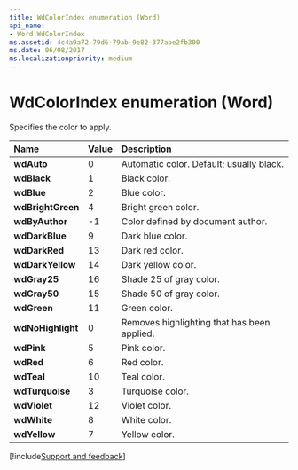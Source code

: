 ```yaml
---
title: WdColorIndex enumeration (Word)
api_name:
- Word.WdColorIndex
ms.assetid: 4c4a9a72-79d6-79ab-9e82-377abe2fb300
ms.date: 06/08/2017
ms.localizationpriority: medium
---
```



# WdColorIndex enumeration (Word)

Specifies the color to apply.



|Name|Value|Description|
|:-----|:-----|:-----|
| **wdAuto**|0|Automatic color. Default; usually black.|
| **wdBlack**|1|Black color.|
| **wdBlue**|2|Blue color.|
| **wdBrightGreen**|4|Bright green color.|
| **wdByAuthor**|-1|Color defined by document author.|
| **wdDarkBlue**|9|Dark blue color.|
| **wdDarkRed**|13|Dark red color.|
| **wdDarkYellow**|14|Dark yellow color.|
| **wdGray25**|16|Shade 25 of gray color.|
| **wdGray50**|15|Shade 50 of gray color.|
| **wdGreen**|11|Green color.|
| **wdNoHighlight**|0|Removes highlighting that has been applied.|
| **wdPink**|5|Pink color.|
| **wdRed**|6|Red color.|
| **wdTeal**|10|Teal color.|
| **wdTurquoise**|3|Turquoise color.|
| **wdViolet**|12|Violet color.|
| **wdWhite**|8|White color.|
| **wdYellow**|7|Yellow color.|

[!include[Support and feedback](~/includes/feedback-boilerplate.md)]
